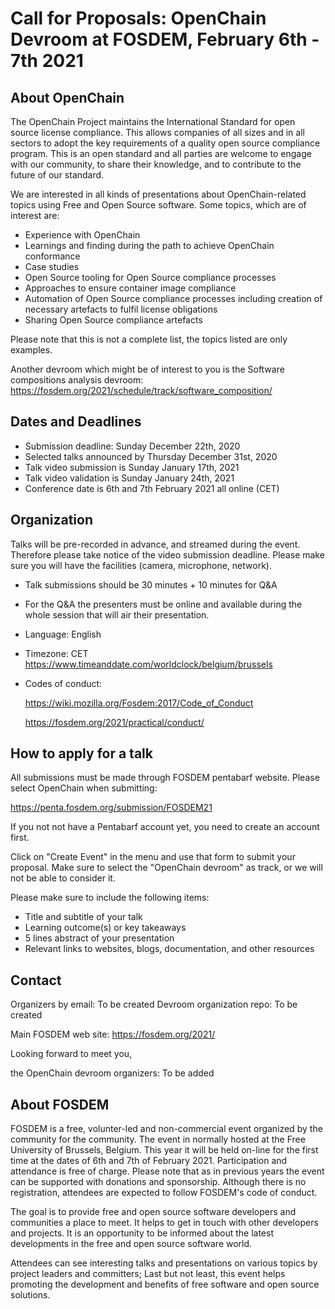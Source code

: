 # Call for Proposals: OpenChain Devroom at FOSDEM, February 6th - 7th 2021

## About OpenChain
The OpenChain Project maintains the International Standard for open source license compliance. This allows companies of all sizes and in all sectors to adopt the key requirements of a quality open source compliance program. This is an open standard and all parties are welcome to engage with our community, to share their knowledge, and to contribute to the future of our standard.

We are interested in all kinds of presentations about OpenChain-related topics using Free and Open Source software. 
Some topics, which are of interest are:

* Experience with OpenChain
* Learnings and finding during the path to achieve OpenChain conformance
* Case studies
* Open Source tooling for Open Source compliance processes
* Approaches to ensure container image compliance
* Automation of Open Source compliance processes including creation of necessary artefacts to fulfil license obligations
* Sharing Open Source compliance artefacts

Please note that this is not a complete list, the topics listed are only examples.

Another devroom which might be of interest to you is the Software compositions analysis devroom: https://fosdem.org/2021/schedule/track/software_composition/


## Dates and Deadlines

* Submission deadline: Sunday December 22th, 2020 
* Selected talks announced by Thursday December 31st, 2020
* Talk video submission is Sunday January 17th, 2021
* Talk video validation is Sunday January 24th, 2021
* Conference date is 6th and 7th February 2021 all online (CET)

## Organization

Talks will be pre-recorded in advance, and streamed during the event. Therefore please take notice of the video submission deadline. Please make sure you will have the facilities (camera, microphone, network).

* Talk submissions should be 30 minutes + 10 minutes for Q&A
* For the Q&A the presenters must be online and available during the whole session that will air their presentation.
* Language: English
* Timezone: CET https://www.timeanddate.com/worldclock/belgium/brussels
* Codes of conduct:
   
   https://wiki.mozilla.org/Fosdem:2017/Code_of_Conduct
   
   https://fosdem.org/2021/practical/conduct/


## How to apply for a talk

All submissions must be made through FOSDEM pentabarf website. Please select OpenChain when submitting:

https://penta.fosdem.org/submission/FOSDEM21

If you not not have a Pentabarf account yet, you need to create an account first.

Click on "Create Event" in the menu and use that form to submit your proposal. Make sure to select the "OpenChain devroom" as track, or we will not be able to consider it.

Please make sure to include the following items:

* Title and subtitle of your talk
* Learning outcome(s) or key takeaways
* 5 lines abstract of your presentation
* Relevant links to websites, blogs, documentation, and other resources


## Contact

Organizers by email: To be created
Devroom organization repo: To be created

Main FOSDEM web site: https://fosdem.org/2021/



Looking forward to meet you,

the OpenChain devroom organizers: 
To be added



## About FOSDEM

FOSDEM is a free, volunter-led and non-commercial event organized by the community for the community. The event in normally hosted at the Free University of Brussels, Belgium. This year it will be held on-line for the first time at the dates of 6th and 7th of February 2021. Participation and attendance is free of charge. Please note that as in previous years the event can be supported with donations and sponsorship. Although there is no registration, attendees are expected to follow FOSDEM's code of conduct.

The goal is to provide free and open source software developers and communities a place to meet. It helps to get in touch with other developers and projects. It is an opportunity to be informed about the latest developments in the free and open source software world.

Attendees can see interesting talks and presentations on various topics by project leaders and committers; Last but not least, this event helps promoting the development and benefits of free software and open source solutions.
